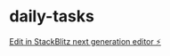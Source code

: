 # daily-tasks

[Edit in StackBlitz next generation editor ⚡️](https://stackblitz.com/~/github.com/champEllis/daily-tasks)